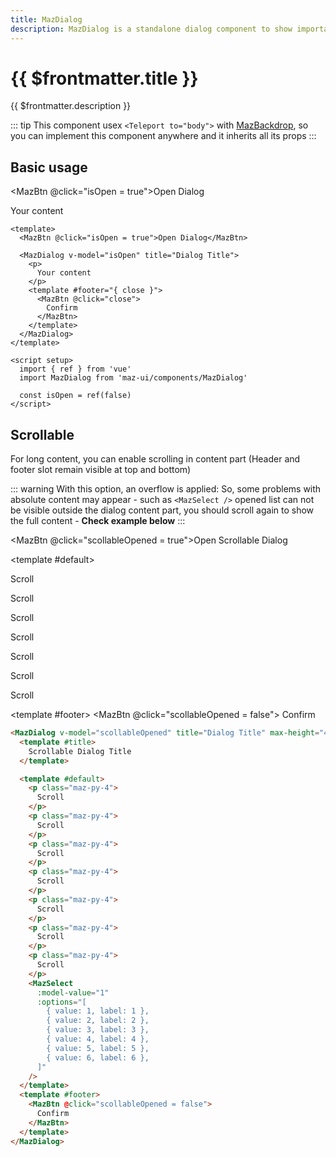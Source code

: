 ```yaml
---
title: MazDialog
description: MazDialog is a standalone dialog component to show important informations to the user or propose specific action. Many options are available. You can hide the header or the footer, full-size layout, differents states etc.
---
```


# {{ $frontmatter.title }}

{{ $frontmatter.description }}

<!--@include: ./../.vitepress/mixins/getting-started.md-->

::: tip
This component usex `<Teleport to="body">` with [MazBackdrop](./maz-backdrop.md), so you can implement this component anywhere and it inherits all its props
:::

## Basic usage

<MazBtn @click="isOpen = true">Open Dialog</MazBtn>

<MazDialog v-model="isOpen" title="Dialog Title">
  <p>
    Your content
  </p>
  <template #footer="{ close }">
    <MazBtn @click="close">
      Confirm
    </MazBtn>
  </template>
</MazDialog>

```vue
<template>
  <MazBtn @click="isOpen = true">Open Dialog</MazBtn>

  <MazDialog v-model="isOpen" title="Dialog Title">
    <p>
      Your content
    </p>
    <template #footer="{ close }">
      <MazBtn @click="close">
        Confirm
      </MazBtn>
    </template>
  </MazDialog>
</template>

<script setup>
  import { ref } from 'vue'
  import MazDialog from 'maz-ui/components/MazDialog'

  const isOpen = ref(false)
</script>
```

## Scrollable

For long content, you can enable scrolling in content part (Header and footer slot remain visible at top and bottom)

::: warning
With this option, an overflow is applied: So, some problems with absolute content may appear - such as `<MazSelect />` opened list can not be visible outside the dialog content part, you should scroll again to show the full content - **Check example below**
:::

<MazBtn @click="scollableOpened = true">Open Scrollable Dialog</MazBtn>

<MazDialog v-model="scollableOpened" title="Dialog Title" max-height="400px" scrollable>
  <template #title>
    Scrollable Dialog Title
  </template>

  <template #default>
    <p class="maz-py-4">
      Scroll
    </p>
    <p class="maz-py-4">
      Scroll
    </p>
    <p class="maz-py-4">
      Scroll
    </p>
    <p class="maz-py-4">
      Scroll
    </p>
    <p class="maz-py-4">
      Scroll
    </p>
    <p class="maz-py-4">
      Scroll
    </p>
    <p class="maz-py-4">
      Scroll
    </p>
    <MazSelect
      :model-value="1"
      :options="[
        { value: 1, label: 1 },
        { value: 2, label: 2 },
        { value: 3, label: 3 },
        { value: 4, label: 4 },
        { value: 5, label: 5 },
        { value: 6, label: 6 },
      ]"
    />
  </template>
  <template #footer>
    <MazBtn @click="scollableOpened = false">
      Confirm
    </MazBtn>
  </template>
</MazDialog>

```html
<MazDialog v-model="scollableOpened" title="Dialog Title" max-height="400px" scrollable>
  <template #title>
    Scrollable Dialog Title
  </template>

  <template #default>
    <p class="maz-py-4">
      Scroll
    </p>
    <p class="maz-py-4">
      Scroll
    </p>
    <p class="maz-py-4">
      Scroll
    </p>
    <p class="maz-py-4">
      Scroll
    </p>
    <p class="maz-py-4">
      Scroll
    </p>
    <p class="maz-py-4">
      Scroll
    </p>
    <p class="maz-py-4">
      Scroll
    </p>
    <MazSelect
      :model-value="1"
      :options="[
        { value: 1, label: 1 },
        { value: 2, label: 2 },
        { value: 3, label: 3 },
        { value: 4, label: 4 },
        { value: 5, label: 5 },
        { value: 6, label: 6 },
      ]"
    />
  </template>
  <template #footer>
    <MazBtn @click="scollableOpened = false">
      Confirm
    </MazBtn>
  </template>
</MazDialog>
```

<!--@include: ./../.vitepress/generated-docs/maz-dialog.doc.md-->

<script setup>
  import { ref } from 'vue'
  const isOpen = ref(false)
  const scollableOpened = ref(false)
</script>
